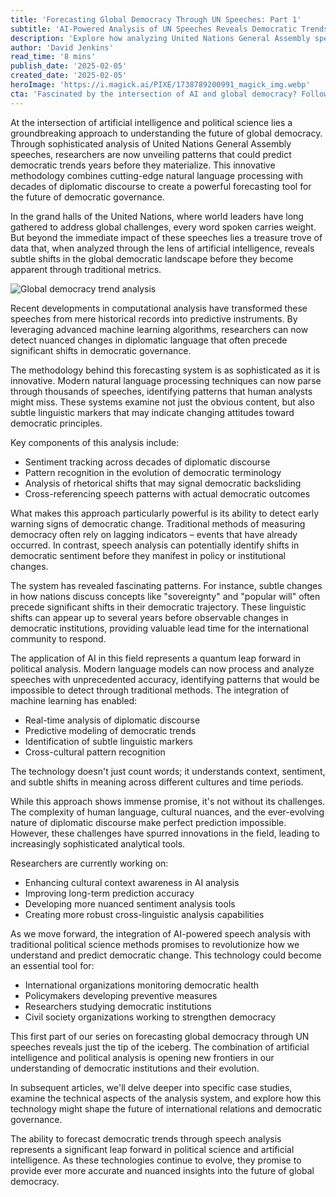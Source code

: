 ```yaml
---
title: 'Forecasting Global Democracy Through UN Speeches: Part 1'
subtitle: 'AI-Powered Analysis of UN Speeches Reveals Democratic Trends'
description: 'Explore how analyzing United Nations General Assembly speeches with AI and natural language processing can predict democratic trends years before they occur. This innovative approach combines advanced technology with decades of diplomatic discourse to enhance forecasting of global democracy.'
author: 'David Jenkins'
read_time: '8 mins'
publish_date: '2025-02-05'
created_date: '2025-02-05'
heroImage: 'https://i.magick.ai/PIXE/1738789200991_magick_img.webp'
cta: 'Fascinated by the intersection of AI and global democracy? Follow us on LinkedIn for more groundbreaking insights into how technology is reshaping international relations and democratic governance. Join our community of forward-thinking professionals!'
---
```


At the intersection of artificial intelligence and political science lies a groundbreaking approach to understanding the future of global democracy. Through sophisticated analysis of United Nations General Assembly speeches, researchers are now unveiling patterns that could predict democratic trends years before they materialize. This innovative methodology combines cutting-edge natural language processing with decades of diplomatic discourse to create a powerful forecasting tool for the future of democratic governance.

In the grand halls of the United Nations, where world leaders have long gathered to address global challenges, every word spoken carries weight. But beyond the immediate impact of these speeches lies a treasure trove of data that, when analyzed through the lens of artificial intelligence, reveals subtle shifts in the global democratic landscape before they become apparent through traditional metrics.

![Global democracy trend analysis](https://i.magick.ai/PIXE/1738789200991_magick_img.webp)

Recent developments in computational analysis have transformed these speeches from mere historical records into predictive instruments. By leveraging advanced machine learning algorithms, researchers can now detect nuanced changes in diplomatic language that often precede significant shifts in democratic governance.

The methodology behind this forecasting system is as sophisticated as it is innovative. Modern natural language processing techniques can now parse through thousands of speeches, identifying patterns that human analysts might miss. These systems examine not just the obvious content, but also subtle linguistic markers that may indicate changing attitudes toward democratic principles.

Key components of this analysis include:
- Sentiment tracking across decades of diplomatic discourse
- Pattern recognition in the evolution of democratic terminology
- Analysis of rhetorical shifts that may signal democratic backsliding
- Cross-referencing speech patterns with actual democratic outcomes

What makes this approach particularly powerful is its ability to detect early warning signs of democratic change. Traditional methods of measuring democracy often rely on lagging indicators – events that have already occurred. In contrast, speech analysis can potentially identify shifts in democratic sentiment before they manifest in policy or institutional changes.

The system has revealed fascinating patterns. For instance, subtle changes in how nations discuss concepts like "sovereignty" and "popular will" often precede significant shifts in their democratic trajectory. These linguistic shifts can appear up to several years before observable changes in democratic institutions, providing valuable lead time for the international community to respond.

The application of AI in this field represents a quantum leap forward in political analysis. Modern language models can now process and analyze speeches with unprecedented accuracy, identifying patterns that would be impossible to detect through traditional methods. The integration of machine learning has enabled:
- Real-time analysis of diplomatic discourse
- Predictive modeling of democratic trends
- Identification of subtle linguistic markers
- Cross-cultural pattern recognition

The technology doesn't just count words; it understands context, sentiment, and subtle shifts in meaning across different cultures and time periods.

While this approach shows immense promise, it's not without its challenges. The complexity of human language, cultural nuances, and the ever-evolving nature of diplomatic discourse make perfect prediction impossible. However, these challenges have spurred innovations in the field, leading to increasingly sophisticated analytical tools.

Researchers are currently working on:
- Enhancing cultural context awareness in AI analysis
- Improving long-term prediction accuracy
- Developing more nuanced sentiment analysis tools
- Creating more robust cross-linguistic analysis capabilities

As we move forward, the integration of AI-powered speech analysis with traditional political science methods promises to revolutionize how we understand and predict democratic change. This technology could become an essential tool for:
- International organizations monitoring democratic health
- Policymakers developing preventive measures
- Researchers studying democratic institutions
- Civil society organizations working to strengthen democracy

This first part of our series on forecasting global democracy through UN speeches reveals just the tip of the iceberg. The combination of artificial intelligence and political analysis is opening new frontiers in our understanding of democratic institutions and their evolution.

In subsequent articles, we'll delve deeper into specific case studies, examine the technical aspects of the analysis system, and explore how this technology might shape the future of international relations and democratic governance.

The ability to forecast democratic trends through speech analysis represents a significant leap forward in political science and artificial intelligence. As these technologies continue to evolve, they promise to provide ever more accurate and nuanced insights into the future of global democracy.